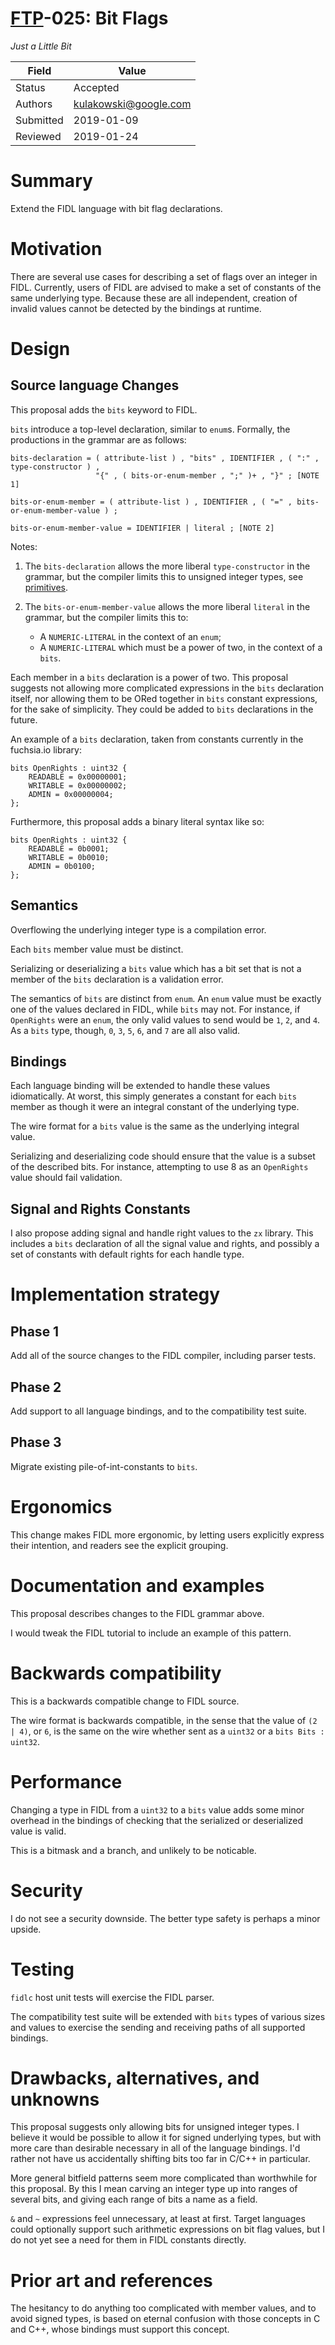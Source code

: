 # [FTP](../README.md)-025: Bit Flags

_Just a Little Bit_

Field     | Value
----------|--------------------------
Status    | Accepted
Authors   | kulakowski@google.com
Submitted | 2019-01-09
Reviewed  | 2019-01-24

# Summary

Extend the FIDL language with bit flag declarations.

# Motivation

There are several use cases for describing a set of flags over an integer in
FIDL.
Currently, users of FIDL are advised to make a set of constants of the same
underlying type.
Because these are all independent, creation of invalid values cannot be
detected by the bindings at runtime.

# Design

## Source language Changes

This proposal adds the `bits` keyword to FIDL.

`bits` introduce a top-level declaration, similar to `enum`s.
Formally, the productions in the grammar are as follows:

```
bits-declaration = ( attribute-list ) , "bits" , IDENTIFIER , ( ":" , type-constructor ) ,
                   "{" , ( bits-or-enum-member , ";" )+ , "}" ; [NOTE 1]

bits-or-enum-member = ( attribute-list ) , IDENTIFIER , ( "=" , bits-or-enum-member-value ) ;

bits-or-enum-member-value = IDENTIFIER | literal ; [NOTE 2]
```

Notes:

1. The `bits-declaration` allows the more liberal `type-constructor` in the grammar, but
   the compiler limits this to unsigned integer types, see [primitives].

2. The `bits-or-enum-member-value` allows the more liberal `literal` in the grammar, but the compiler limits this to:
    * A `NUMERIC-LITERAL` in the context of an `enum`;
    * A `NUMERIC-LITERAL` which must be a power of two, in the context of a `bits`.

Each member in a `bits` declaration is a power of two.
This proposal suggests not allowing more complicated expressions in the `bits`
declaration itself, nor allowing them to be ORed together in `bits` constant
expressions, for the sake of simplicity.
They could be added to `bits` declarations in the future.

An example of a `bits` declaration, taken from constants currently in the
fuchsia.io library:

```fidl
bits OpenRights : uint32 {
    READABLE = 0x00000001;
    WRITABLE = 0x00000002;
    ADMIN = 0x00000004;
};
```

Furthermore, this proposal adds a binary literal syntax like so:

```fidl
bits OpenRights : uint32 {
    READABLE = 0b0001;
    WRITABLE = 0b0010;
    ADMIN = 0b0100;
};
```

## Semantics

Overflowing the underlying integer type is a compilation error.

Each `bits` member value must be distinct.

Serializing or deserializing a `bits` value which has a bit set that is not a
member of the `bits` declaration is a validation error.

The semantics of `bits` are distinct from `enum`.
An `enum` value must be exactly one of the values declared in FIDL, while
`bits` may not.
For instance, if `OpenRights` were an `enum`, the only valid values to send
would be `1`, `2`, and `4`.
As a `bits` type, though, `0`, `3`, `5`, `6`, and `7` are all also valid.

## Bindings

Each language binding will be extended to handle these values idiomatically.
At worst, this simply generates a constant for each `bits` member as though it
were an integral constant of the underlying type.

The wire format for a `bits` value is the same as the underlying integral value.

Serializing and deserializing code should ensure that the value is a subset of
the described bits.
For instance, attempting to use 8 as an `OpenRights` value should fail validation.

## Signal and Rights Constants

I also propose adding signal and handle right values to the `zx` library.
This includes a `bits` declaration of all the signal value and rights, and
possibly a set of constants with default rights for each handle type.

# Implementation strategy

## Phase 1

Add all of the source changes to the FIDL compiler, including parser tests.

## Phase 2

Add support to all language bindings, and to the compatibility test suite.

## Phase 3

Migrate existing pile-of-int-constants to `bits`.

# Ergonomics

This change makes FIDL more ergonomic, by letting users explicitly express
their intention, and readers see the explicit grouping.

# Documentation and examples

This proposal describes changes to the FIDL grammar above.

I would tweak the FIDL tutorial to include an example of this pattern.

# Backwards compatibility

This is a backwards compatible change to FIDL source.

The wire format is backwards compatible, in the sense that the value of `(2 |
4)`, or `6`, is the same on the wire whether sent as a `uint32` or a `bits Bits :
uint32`.

# Performance

Changing a type in FIDL from a `uint32` to a `bits` value adds some
minor overhead in the bindings of checking that the serialized or deserialized
value is valid.

This is a bitmask and a branch, and unlikely to be noticable.

# Security

I do not see a security downside.
The better type safety is perhaps a minor upside.

# Testing
`fidlc` host unit tests will exercise the FIDL parser.

The compatibility test suite will be extended with `bits` types of various sizes
and values to exercise the sending and receiving paths of all supported
bindings.

# Drawbacks, alternatives, and unknowns

This proposal suggests only allowing bits for unsigned integer types.
I believe it would be possible to allow it for signed underlying types, but
with more care than desirable necessary in all of the language bindings.
I'd rather not have us accidentally shifting bits too far in C/C++ in
particular.

More general bitfield patterns seem more complicated than worthwhile for this
proposal.
By this I mean carving an integer type up into ranges of several bits, and
giving each range of bits a name as a field.

`&` and `~` expressions feel unnecessary, at least at first.
Target languages could optionally support such arithmetic expressions on bit
flag values, but I do not yet see a need for them in FIDL constants directly.

# Prior art and references

The hesitancy to do anything too complicated with member values, and to avoid
signed types, is based on eternal confusion with those concepts in C and C++,
whose bindings must support this concept.

<!-- xrefs -->
[primitives]: /docs/reference/fidl/language/language.md#primitives
